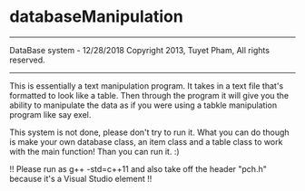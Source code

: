 # databaseManipulation
******************************************************
 DataBase system - 12/28/2018
 Copyright 2013, Tuyet Pham, All rights reserved.
******************************************************
This is essentially a text manipulation program. It takes in a text file that's formatted to look like a table. 
Then through the program it will give you the ability to manipulate the data as if you were using a tabkle manipulation program like say exel. 

This system is not done, please don't try to run it. What you can do though is make your own database class, an item class and a table class to work with the main function! Than you can run it. :)

!! Please run as g++ -std=c++11 and also take off the header "pch.h" because it's a Visual Studio element !!


